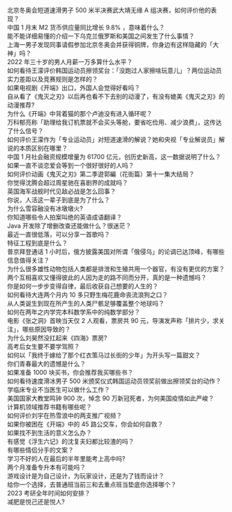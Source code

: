 北京冬奥会短道速滑男子 500 米半决赛武大靖无缘 A 组决赛，如何评价他的表现？  
中国 1 月末 M2 货币供应量同比增长 9.8% ，意味着什么？  
能不能详细易懂的介绍一下乌克兰俄罗斯和美国之间发生了什么事情？  
上海一男子发现同事请假参加北京冬奥会并获得铜牌，你身边有这样隐藏的「大神」吗？  
2022 年三十岁的男人月薪一万多算什么水平？  
如何看待王濛评价韩国运动员擦领奖台：「没跑过人家擦啥玩意儿」？两位运动员实力差距以及竞赛规则是怎样的？  
如果电视剧《开端》出口，外国人会觉得好看吗？  
自从看了《鬼灭之刃》以后再也看不下去别的动漫了，有没有媲美《鬼灭之刃》的动漫推荐?  
为什么《开端》中背着猫的那个卢迪没有进入循环呢？  
万科郁亮称「助理给我订机票就不会买头等舱，要省吃俭用、减少浪费」，这传达了什么信号？  
如何评价王濛作为「专业运动员」对短道速滑的解说？她和央视「专业解说员」解说的本质区别在哪里？  
中国 1 月社会融资规模增量为 61700 亿元，创历史新高，这一数据说明了什么？  
如果一直不谈恋爱会等到一个很好很好的人吗？  
如何评价动画《鬼灭之刃》第二季遊郭編（花街篇）第十一集大结局？  
你觉得沈腾会超过周星驰在喜剧界的成就吗？  
英国海军战舰时代见敌必战是怎么回事？  
你说，人活这一辈子到底是为了什么？  
为什么雪容融没有冰墩墩火?  
你知道哪些令人拍案叫绝的英语成语翻译？  
Java 开发除了增删改查还能做什么？很迷茫？  
最近一直很低落，可以分享一首歌吗？  
特征工程到底是什么？  
普京拜登通话 1 小时后，俄方披露美国对所谓「俄侵乌」的论调已达顶峰，有哪些信息值得关注？  
为什么很多雄性动物包括人类都是排泄和生殖共用一个器官，有没有更优的方案？  
两个互相喜欢又懂得彼此的人因为走的路不同而分开，真的是一种遗憾吗？  
你是如何一步步变得自律，最后收获自己想要的人生的？  
如何看待大连两个月内 10 多只野生梅花鹿命丧流浪狗之口？  
从人类诞生到现在所产生的人类尸骸足够覆盖整个地球吗？  
如何在两年之内学完本科数学系中的纯数学部分？  
电影《张之洞》首映当天仅 2 人观看，票房共 90 元，导演发声称「排片少，求关注」，哪些原因导致的？  
为什么刘昊然没扛起来《四海》票房?  
高考后女生要不要学驾照？  
如何以「我终于嫁给了那个红衣策马过长街的少年」为开头写一篇甜文？  
你们青春最大的遗憾是什么？  
如果准备 1000 块买书，你会推荐我买哪些书？  
如何看待速度滑冰男子 500 米颁奖仪式韩国运动员领奖前做出擦领奖台的动作？  
学临床专业不当医生可以做什么工作？  
美国国家大教堂鸣钟 900 次，悼念 90 万新冠死者，为何美国疫情如此严峻？  
计算机领域推荐书籍有哪些呢？  
如何评价刘宇在热雪浪中的两支推广视频？  
如果你被困在《开端》中的 45 路公交车，你会如何自救？  
如果找不到生活的意义怎么办？  
有感觉《浮生六记》的沈复夫妇都比较渣的吗？  
有哪些情侣分手的文案？  
学习不好的人在最后的半年里能考上高中吗?  
两个月准备专升本有可能吗？  
游戏设计是为自己设计，为玩家设计，还是为了钱而设计？  
给你一个选择，去普通班当前三和去重点班当垫底你选择哪个？  
2023 考研全年时间如何安排？  
减肥是悦己还是悦人?  
